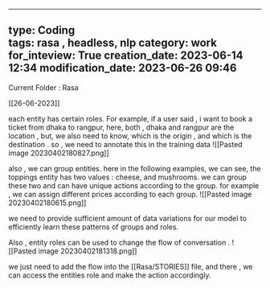 
---
type: Coding  
tags: rasa , headless, nlp
category: work
for_inteview: True
creation_date: 2023-06-14 12:34
modification_date: 2023-06-26 09:46
---

  
Current Folder : Rasa




[[26-06-2023]]


each entity has certain roles. For example, if a user said , i want to book a ticket from dhaka to rangpur, here, both , dhaka and rangpur are the location , but, we also need to know, which is the origin , and which is the destination . so , we need to annotate this in the training data
![[Pasted image 20230402180827.png]]

also , we can group entities. here in the following examples, we can see, the toppings entity has two values : cheese, and mushrooms. we can group these  two and can have unique actions according to the group. for example , we can assign different prices according to each group. 
![[Pasted image 20230402180615.png]]

we need to provide sufficient amount of data variations for our model to efficiently learn these  patterns of groups and roles.

Also , entity roles can be used to change the flow of conversation .
![[Pasted image 20230402181318.png]]

we just need to add the flow into the [[Rasa/STORIES]] file, and there , we can access the entities role and make the action accordingly. 